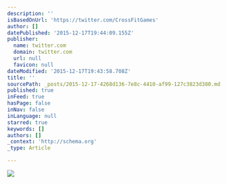 ```yaml
---
description: ''
isBasedOnUrl: 'https://twitter.com/CrossFitGames'
author: []
datePublished: '2015-12-17T19:44:09.155Z'
publisher:
  name: twitter.com
  domain: twitter.com
  url: null
  favicon: null
dateModified: '2015-12-17T19:43:58.708Z'
title: ''
sourcePath: _posts/2015-12-17-4268d136-7e8c-4410-af99-127c3823d380.md
published: true
inFeed: true
hasPage: false
inNav: false
inLanguage: null
starred: true
keywords: []
authors: []
_context: 'http://schema.org'
_type: Article

---
```

![](https://pbs.twimg.com/media/CWTKQOSWcAA_add.jpg)